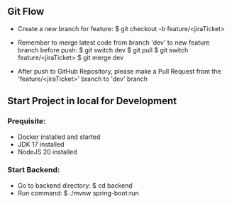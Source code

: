 ## Git Flow
- Create a new branch for feature:
$ git checkout -b feature/\<jiraTicket\>
- Remember to merge latest code from branch 'dev' to new feature branch before push:
\$ git switch dev
\$ git pull
\$ git switch feature/\<jiraTicket\>
\$ git merge dev

- After push to GitHub Repository, please make a Pull Request from the 'feature/\<jiraTicket\>' branch to 'dev' branch

## Start Project in local for Development
### Prequisite: 
  - Docker installed and started
  - JDK 17 installed
  - NodeJS 20 installed
### Start Backend:
  - Go to backend directory:
  \$ cd backend
  - Run command:
  \$ ./mvnw spring-boot:run

